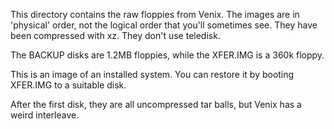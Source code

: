 This directory contains the raw floppies from Venix. The images are in
'physical' order, not the logical order that you'll sometimes
see. They have been compressed with xz. They don't use teledisk.

The BACKUP disks are 1.2MB floppies, while the XFER.IMG is a 360k
floppy.

This is an image of an installed system. You can restore it by booting
XFER.IMG to a suitable disk.

After the first disk, they are all uncompressed tar balls, but Venix
has a weird interleave.
